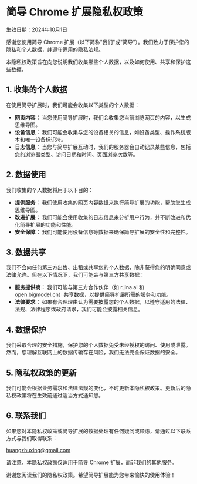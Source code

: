 # 简导 Chrome 扩展隐私权政策

生效日期：2024年10月1日

感谢您使用简导 Chrome 扩展（以下简称"我们"或"简导"）。我们致力于保护您的隐私和个人数据，并遵守适用的隐私法规。

本隐私权政策旨在向您说明我们收集哪些个人数据，以及如何使用、共享和保护这些数据。

## 1. 收集的个人数据

在使用简导扩展时，我们可能会收集以下类型的个人数据：

* **网页内容：** 当您使用简导扩展时，我们会收集您当前浏览网页的内容，以生成思维导图。
* **设备信息：** 我们可能会收集与您的设备相关的信息，如设备类型、操作系统版本和唯一设备标识符。
* **日志信息：** 当您与简导扩展互动时，我们的服务器会自动记录某些信息，包括您的浏览器类型、访问日期和时间、页面浏览次数等。

## 2. 数据使用

我们收集的个人数据将用于以下目的：

* **提供服务：** 我们使用收集的网页内容数据来执行简导扩展的功能，帮助您生成思维导图。
* **改进扩展：** 我们可能会使用收集的日志信息来分析用户行为，并不断改进和优化简导扩展的功能和性能。
* **安全保障：** 我们可能使用设备信息等数据来确保简导扩展的安全性和完整性。

## 3. 数据共享

我们不会向任何第三方出售、出租或共享您的个人数据，除非获得您的明确同意或法律允许。但在以下情况下，我们可能会与第三方共享数据：

* **服务提供商：** 我们可能与第三方合作伙伴（如 r.jina.ai 和 open.bigmodel.cn）共享数据，以提供简导扩展所需的服务和功能。
* **法律要求：** 如果有合理理由认为需要披露您的个人数据，以遵守适用的法律、法规、法律程序或政府请求，我们可能会披露相关信息。

## 4. 数据保护

我们采取合理的安全措施，保护您的个人数据免受未经授权的访问、使用或泄露。然而，您理解互联网上的数据传输存在风险，我们无法完全保证数据的安全。

## 5. 隐私权政策的更新

我们可能会根据业务需求和法律法规的变化，不时更新本隐私权政策。更新后的隐私权政策将在生效前通过适当方式通知您。

## 6. 联系我们

如果您对本隐私权政策或简导扩展的数据处理有任何疑问或顾虑，请通过以下联系方式与我们取得联系：

huangzhuxing@gmail.com

请注意，本隐私权政策仅适用于简导 Chrome 扩展，而非我们的其他服务。

谢谢您阅读我们的隐私权政策。希望简导扩展能为您带来愉快的使用体验！
